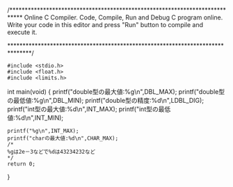 /****************************************************************************
                            Online C Compiler.
                Code, Compile, Run and Debug C program online.
Write your code in this editor and press "Run" button to compile and execute it.

*******************************************************************************/



    #include <stdio.h>
    #include <float.h>
    #include <limits.h>


    
int main(void)
{
	printf("double型の最大値:%g\n",DBL_MAX);
	printf("double型の最低値:%g\n",DBL_MIN);
	printf("double型の精度:%d\n",LDBL_DIG);
	printf("int型の最大値:%d\n",INT_MAX);
	printf("int型の最低値:%d\n",INT_MIN);
	
	
	printf("%g\n",INT_MAX);
	printf("charの最大値:%d\n",CHAR_MAX);
	/*
	%gは2e－3などで%dは43234232など
	*/
    return 0;
    
}


